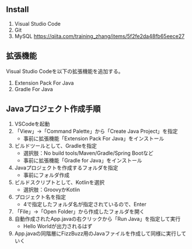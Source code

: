 ## Install

1. Visual Studio Code
3. Git
4. MySQL https://qiita.com/training_zhang/items/5f2fe2da48fb65eece27

## 拡張機能
Visual Studio Codeを以下の拡張機能を追加する。
1. Extension Pack For Java
2. Gradle For Java

## Javaプロジェクト作成手順

1. VSCodeを起動
2. 「View」->「Command Palette」から「Create Java Project」を指定
    - 事前に拡張機能「Extension Pack For Java」をインストール
3. ビルドツールとして、Gradleを指定
    - 選択肢：No build tools/Maven/Gradle/Spring Bootなど
    - 事前に拡張機能「Gradle for Java」をインストール
4. Javaプロジェクトを作成するフォルダを指定
    - 事前にフォルダ作成
5. ビルドスクリプトとして、Kotlinを選択
    - 選択肢：GroovyかKotlin
7. プロジェクト名を指定
    - 4で指定したフォルダ名が指定されているので、Enter
8. 「File」->「Open Folder」から作成したフォルダを開く
9. 自動作成されたApp.javaの右クリックから「Run Java」を指定して実行
    - Hello Worldが出力されるはず
11. App.javaの同階層にFizzBuzz用のJavaファイルを作成して同様に実行していく



